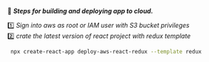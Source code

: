 :beginner: _**Steps for building and deploying app to cloud.**_  

:one: _Sign into aws as root or IAM user with S3 bucket privileges_  
:two: _crate the latest version of react project with redux template_  
```sh
 npx create-react-app deploy-aws-react-redux --template redux
```

